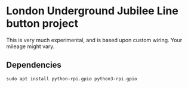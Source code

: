 # London Underground Jubilee Line button project
This is very much experimental, and is based upon custom wiring. Your mileage might vary.

## Dependencies
```
sudo apt install python-rpi.gpio python3-rpi.gpio
```
